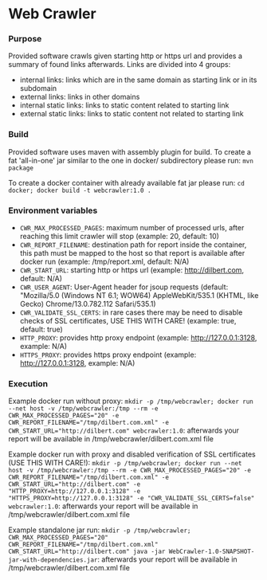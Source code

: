 # Web Crawler

### Purpose
Provided software crawls given starting http or https url and provides a summary of found links afterwards. Links are divided into 4 groups:
- internal links: links which are in the same domain as starting link or in its subdomain
- external links: links in other domains
- internal static links: links to static content related to starting link
- external static links: links to static content not related to starting link

### Build
Provided software uses maven with assembly plugin for build. To create a fat 'all-in-one' jar similar to the one in docker/ subdirectory please run:
```mvn package```

To create a docker container with already available fat jar please run:
```cd docker; docker build -t webcrawler:1.0 .```

### Environment variables
- ```CWR_MAX_PROCESSED_PAGES```: maximum number of processed urls, after reaching this limit crawler will stop (example: 20, default: 10)
- ```CWR_REPORT_FILENAME```: destination path for report inside the container, this path must be mapped to the host so that report is available after docker run (example: /tmp/report.xml, default: N/A)
- ```CWR_START_URL```: starting http or https url (example: http://dilbert.com, default: N/A)
- ```CWR_USER_AGENT```: User-Agent header for jsoup requests (default: "Mozilla/5.0 (Windows NT 6.1; WOW64) AppleWebKit/535.1 (KHTML, like Gecko) Chrome/13.0.782.112 Safari/535.1)
- ```CWR_VALIDATE_SSL_CERTS```: in rare cases there may be need to disable checks of SSL certificates, USE THIS WITH CARE! (example: true, default: true)
- ```HTTP_PROXY```: provides http proxy endpoint (example: http://127.0.0.1:3128, example: N/A)
- ```HTTPS_PROXY```: provides https proxy endpoint (example: http://127.0.0.1:3128, example: N/A)

### Execution
Example docker run without proxy:
```mkdir -p /tmp/webcrawler; docker run --net host -v /tmp/webcrawler:/tmp --rm -e CWR_MAX_PROCESSED_PAGES="20" -e CWR_REPORT_FILENAME="/tmp/dilbert.com.xml" -e CWR_START_URL="http://dilbert.com" webcrawler:1.0```: afterwards your report will be available in /tmp/webcrawler/dilbert.com.xml file

Example docker run with proxy and disabled verification of SSL certificates (USE THIS WITH CARE!):
```mkdir -p /tmp/webcrawler; docker run --net host -v /tmp/webcrawler:/tmp --rm -e CWR_MAX_PROCESSED_PAGES="20" -e CWR_REPORT_FILENAME="/tmp/dilbert.com.xml" -e CWR_START_URL="http://dilbert.com" -e "HTTP_PROXY=http://127.0.0.1:3128" -e "HTTPS_PROXY=http://127.0.0.1:3128" -e "CWR_VALIDATE_SSL_CERTS=false" webcrawler:1.0```: afterwards your report will be available in /tmp/webcrawler/dilbert.com.xml file

Example standalone jar run:
```mkdir -p /tmp/webcrawler; CWR_MAX_PROCESSED_PAGES="20" CWR_REPORT_FILENAME="/tmp/dilbert.com.xml" CWR_START_URL="http://dilbert.com" java -jar WebCrawler-1.0-SNAPSHOT-jar-with-dependencies.jar```: afterwards your report will be available in /tmp/webcrawler/dilbert.com.xml file
